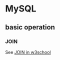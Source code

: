 # MySQL
## basic operation
### JOIN 
See [JOIN in w3school](https://www.w3schools.com/mysql/mysql_join.asp)
